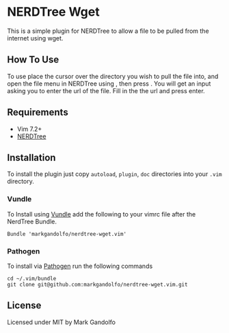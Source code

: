 # NERDTree Wget
This is a simple plugin for NERDTree to allow a file to be pulled from the internet
using wget.

## How To Use
To use place the cursor over the directory you wish to pull the file into, and
open the file menu in NERDTree using <m>, then press <w>. You will get an input
asking you to enter the url of the file. Fill in the the url and press enter.

## Requirements
* Vim 7.2+
* [NERDTree](https://github.com/scrooloose/nerdtree)

## Installation
To install the plugin just copy `autoload`, `plugin`, `doc` directories into your `.vim` directory.

### Vundle
To Install using [Vundle](https://github.com/gmarik/vundle) add the following
to your vimrc file after the NerdTree Bundle.

    Bundle 'markgandolfo/nerdtree-wget.vim'

### Pathogen
To install via [Pathogen](https://github.com/tpope/vim-pathogen) run the
following commands

    cd ~/.vim/bundle
    git clone git@github.com:markgandolfo/nerdtree-wget.vim.git

## License
Licensed under MIT by Mark Gandolfo

